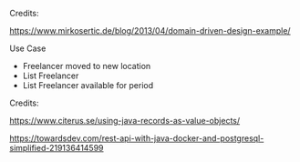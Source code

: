 

Credits: 

https://www.mirkosertic.de/blog/2013/04/domain-driven-design-example/

Use Case

- Freelancer moved to new location
- List Freelancer
- List Freelancer available for period


Credits: 

https://www.citerus.se/using-java-records-as-value-objects/

https://towardsdev.com/rest-api-with-java-docker-and-postgresql-simplified-219136414599